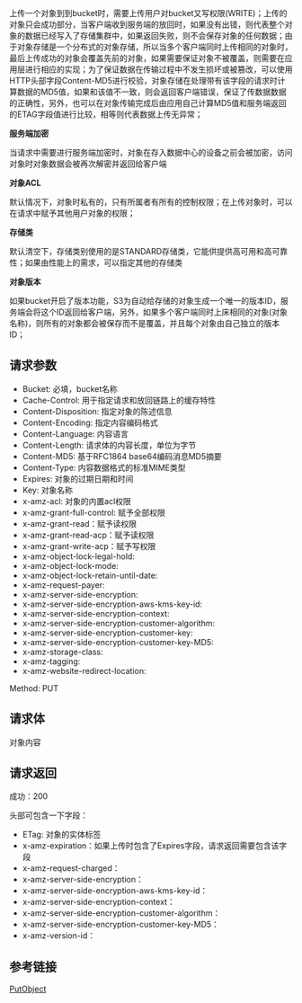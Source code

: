 上传一个对象到到bucket时，需要上传用户对bucket又写权限(WRITE)；上传的对象只会成功部分，当客户端收到服务端的放回时，如果没有出错，则代表整个对象的数据已经写入了存储集群中，如果返回失败，则不会保存对象的任何数据；由于对象存储是一个分布式的对象存储，所以当多个客户端同时上传相同的对象时，最后上传成功的对象会覆盖先前的对象，如果需要保证对象不被覆盖，则需要在应用层进行相应的实现；为了保证数据在传输过程中不发生损坏或被篡改，可以使用HTTP头部字段Content-MD5进行校验，对象存储在处理带有该字段的请求时计算数据的MD5值，如果和该值不一致，则会返回客户端错误，保证了传数据数据的正确性，另外，也可以在对象传输完成后由应用自己计算MD5值和服务端返回的ETAG字段值进行比较，相等则代表数据上传无异常；

**服务端加密**

当请求中需要进行服务端加密时，对象在存入数据中心的设备之前会被加密，访问对象时对象数据会被再次解密并返回给客户端

**对象ACL**

默认情况下，对象时私有的，只有所属者有所有的控制权限；在上传对象时，可以在请求中赋予其他用户对象的权限；

**存储类**

默认清空下，存储类别使用的是STANDARD存储类，它能供提供高可用和高可靠性；如果由性能上的需求，可以指定其他的存储类

**对象版本**

如果bucket开启了版本功能，S3为自动给存储的对象生成一个唯一的版本ID，服务端会将这个ID返回给客户端，另外，如果多个客户端同时上床相同的对象(对象名称)，则所有的对象都会被保存而不是覆盖，并且每个对象由自己独立的版本ID；

## 请求参数
- Bucket: 必填，bucket名称
- Cache-Control: 用于指定请求和放回链路上的缓存特性
- Content-Disposition: 指定对象的陈述信息
- Content-Encoding: 指定内容编码格式
- Content-Language: 内容语言
- Content-Length: 请求体的内容长度，单位为字节
- Content-MD5: 基于RFC1864 base64编码消息MD5摘要
- Content-Type: 内容数据格式的标准MIME类型
- Expires: 对象的过期日期和时间
- Key: 对象名称
- x-amz-acl: 对象的内置acl权限
- x-amz-grant-full-control: 赋予全部权限
- x-amz-grant-read：赋予读权限
- x-amz-grant-read-acp：赋予读权限
- x-amz-grant-write-acp：赋予写权限
- x-amz-object-lock-legal-hold: 
- x-amz-object-lock-mode: 
- x-amz-object-lock-retain-until-date: 
- x-amz-request-payer:
- x-amz-server-side-encryption:
- x-amz-server-side-encryption-aws-kms-key-id:
- x-amz-server-side-encryption-context:
- x-amz-server-side-encryption-customer-algorithm: 
- x-amz-server-side-encryption-customer-key:
- x-amz-server-side-encryption-customer-key-MD5:
- x-amz-storage-class:
- x-amz-tagging:
- x-amz-website-redirect-location:

Method: PUT

## 请求体
对象内容

## 请求返回
成功：200

头部可包含一下字段：
- ETag: 对象的实体标签
- x-amz-expiration：如果上传时包含了Expires字段，请求返回需要包含该字段
- x-amz-request-charged：
- x-amz-server-side-encryption：
- x-amz-server-side-encryption-aws-kms-key-id：
- x-amz-server-side-encryption-context：
- x-amz-server-side-encryption-customer-algorithm：
- x-amz-server-side-encryption-customer-key-MD5：
- x-amz-version-id：

## 参考链接
[PutObject](https://docs.aws.amazon.com/AmazonS3/latest/API/API_PutObject.html)
